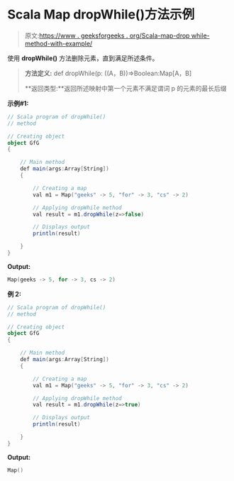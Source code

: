 # Scala Map dropWhile()方法示例

> 原文:[https://www . geeksforgeeks . org/Scala-map-drop while-method-with-example/](https://www.geeksforgeeks.org/scala-map-dropwhile-method-with-example/)

使用 **dropWhile()** 方法删除元素，直到满足所述条件。

> **方法定义:** def dropWhile(p: ((A，B))=>Boolean:Map[A，B]
> 
> **返回类型:**返回所述映射中第一个元素不满足谓词 p 的元素的最长后缀

**示例#1:**

```scala
// Scala program of dropWhile()
// method

// Creating object
object GfG
{ 

    // Main method
    def main(args:Array[String])
    {

        // Creating a map
        val m1 = Map("geeks" -> 5, "for" -> 3, "cs" -> 2)

        // Applying dropWhile method
        val result = m1.dropWhile(z=>false) 

        // Displays output
        println(result)

    }
}
```

**Output:**

```scala
Map(geeks -> 5, for -> 3, cs -> 2)

```

**例 2:**

```scala
// Scala program of dropWhile()
// method

// Creating object
object GfG
{ 

    // Main method
    def main(args:Array[String])
    {

        // Creating a map
        val m1 = Map("geeks" -> 5, "for" -> 3, "cs" -> 2)

        // Applying dropWhile method
        val result = m1.dropWhile(z=>true) 

        // Displays output
        println(result)

    }
}
```

**Output:**

```scala
Map()

```